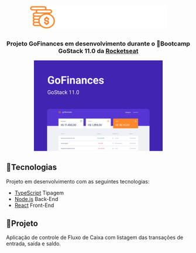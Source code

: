 <h1 align="center">
 <img alt="GoFinances" src="frontend/src/assets/logo.svg" style="background-color: #000;" />
</h1>

<h3 align="center">
 Projeto GoFinances em desenvolvimento durante o 🚀Bootcamp GoStack 11.0 da <a href="https://rocketseat.com.br/">Rocketseat</a>
</h3>

<p align="center">
 <img alt="Projeto" src="frontend/images/gofinances_cover.png?raw=true" width="70%" />
</p>

## 📌Tecnologias

Projeto em desenvolvimento com as seguintes tecnologias:

- [TypeScript](https://www.npmjs.com/package/typescript) Tipagem
- [Node.js](https://nodejs.org/en/) Back-End
- [React](https://reactjs.org) Front-End

## 📌Projeto

Aplicação de controle de Fluxo de Caixa com listagem das transações de entrada, saída e saldo.
